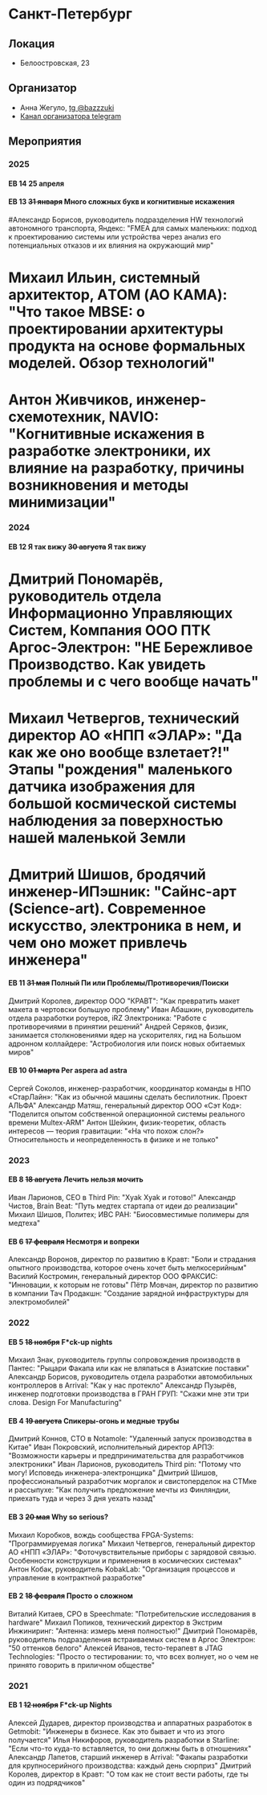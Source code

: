 # Санкт-Петербург
## Локация
- Белоостровская, 23
## Организатор
- Анна Жегуло, [tg @bazzzuki](https://t.me/bazzzuki)
- [Канал организатора telegram](https://t.me/thirdpin)
## Мероприятия
### 2025
#### EB 14 25 апреля
#### EB 13 ~~31 января~~ Много сложных букв и когнитивные искажения
#Александр Борисов, руководитель подразделения HW технологий автономного транспорта, Яндекс: "FMEA для самых маленьких: подход к проектированию системы или устройства через анализ его потенциальных отказов и их влияния на окружающий мир"
# Михаил Ильин, системный архитектор, АTOM (АО КАМА): "Что такое MBSE: о проектировании архитектуры продукта на основе формальных моделей. Обзор технологий"
# Антон Живчиков, инженер-схемотехник, NAVIO: "Когнитивные искажения в разработке электроники, их влияние на разработку, причины возникновения и методы минимизации"
### 2024
#### EB 12 Я так вижу ~~30 августа~~ Я так вижу
# Дмитрий Пономарёв, руководитель отдела Информационно Управляющих Систем, Компания ООО ПТК Аргос-Электрон: "НЕ Бережливое Производство. Как увидеть проблемы и с чего вообще начать"
# Михаил Четвергов, технический директор АО «НПП «ЭЛАР»: "Да как же оно вообще взлетает?!" Этапы "рождения" маленького датчика изображения для большой космической системы наблюдения за поверхностью нашей маленькой Земли
# Дмитрий Шишов, бродячий инженер-ИПэшник: "Сайнс-арт (Science-art). Современное искусство, электроника в нем, и чем оно может привлечь инженера"
#### EB 11 ~~31 мая~~ Полный Пи или Проблемы/Противоречия/Поиски
Дмитрий Королев, директор ООО "КРАВТ": "Как превратить макет макета в чертовски большую проблему"
Иван Абашкин, руководитель отдела разработки роутеров, iRZ Электроника: "Работе с противоречиями в принятии решений"
Андрей Серяков, физик, занимается столкновениями ядер на ускорителях, гид на Большом адронном коллайдере: "Астробиология или поиск новых обитаемых миров"
#### EB 10 ~~01 марта~~ Per aspera ad astra
Сергей Соколов, инженер-разработчик, координатор команды в НПО «СтарЛайн»: "Как из обычной машины сделать беспилотник. Проект АЛЬФА"
Александр Матяш, генеральный директор ООО «Сэт Код»: "Поделится опытом собственной операционной системы реального времени Multex-ARM"
Антон Шейкин, физик-теоретик, область интересов — теория гравитации: "«На что похож слон?» Относительность и неопределенность в физике и не только"
### 2023
#### EB 8 ~~18 августа~~ Лечить нельзя мочить
Иван Ларионов, CEO в Third Pin: "Xyak Xyak и готово!"
Александр Чистов, Brain Beat: "Путь медтех стартапа от идеи до реализации"
Михаил Шишов, Политех; ИВС РАН: "Биосовместимые полимеры для медтеха"
#### EB 6 ~~17 февраля~~ Несмотря и вопреки
Александр Воронов, директор по развитию в Кравт: "Боли и страдания опытного производства, которое очень хочет быть мелкосерийным"
Василий Костромин, генеральный директор ООО ФРАКСИС: "Инновации, к которым не готовы"
Пётр Мовчан, директор по развитию в компании Тач Продакшн: "Создание зарядной инфраструктуры для электромобилей"
### 2022
#### EB 5 ~~18 ноября~~ F*ck-up nights
Михаил Знак, руководитель группы сопровождения производств в Пантес: "Рыцари Факапа или как не вляпаться в Азиатские поставки"
Александр Борисов, руководитель отдела разработки автомобильных контроллеров в Arrival: "Как у нас протекло"
Александр Пузырёв, инженер подготовки производства в ГРАН ГРУП: "Скажи мне эти три слова. Design For Manufacturing"
#### EB 4 ~~19 августа~~ Спикеры-огонь и медные трубы
Дмитрий Коннов, CTO в Notamole: "Удаленный запуск производства в Китае"
Иван Покровский, исполнительный директор АРПЭ: "Возможности карьеры и предпринимательства для разработчиков электроники"
Иван Ларионов, руководитель Third pin: "Потому что могу! Исповедь инженера-электронщика"
Дмитрий Шишов, профессиональный разработчик моргалок и свистоперделок на СТМке и рассыпухе: "Как получить предложение мечты из Финляндии, приехать туда и через 3 дня уехать назад"
#### EB 3 ~~20 мая~~ Why so serious?
Михаил Коробков, вождь сообщества FPGA-Systems: "Программируемая логика"
Михаил Четвергов, генеральный директор АО «НПП «ЭЛАР»: "Фоточувствительные приборы с зарядовой связью. Особенности конструкции и применения в космических системах"
Антон Кобак, руководитель KobakLab: "Организация процессов и управление в контрактной разработке"
#### EB 2 ~~18 февраля~~ Просто о сложном
Виталий Китаев, CPO в Speechmate: "Потребительские исследования в hardware"
Михаил Попиков, технический директор в Экстрим Инжиниринг: "Антенна: измерь меня полностью!"
Дмитрий Пономарёв, руководитель подразделения встраиваемых систем в Аргос Электрон: "50 оттенков белого"
Алексей Иванов, тесто-терапевт в JTAG Technologies: "Просто о тестировании: то, что всех волнует, но о чем не принято говорить в приличном обществе"
### 2021
#### EB 1 ~~12 ноября~~ F*ck-up Nights
Алексей Дударев, директор производства и аппаратных разработок в Getmobit: "Инженеры в бизнесе. Как это бывает и что из этого получается"
Илья Никифоров, руководитель разработки в Starline: "Если что-то куда-то вставляется, то они должны быть в отношениях"
Александр Лапетов, старший инженер в Arrival: "Факапы разработки для крупносерийного производства: каждый день сюрприз"
Дмитрий Королев, директор в Кравт: "О том как не стоит вести работы, где ты один из подрядчиков"
